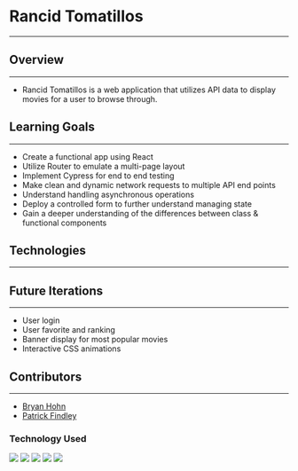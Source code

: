 # Rancid Tomatillos
---
## Overview
---
- Rancid Tomatillos is a web application that utilizes API data to display movies for a user to browse through.
## Learning Goals
---
* Create a functional app using React
* Utilize Router to emulate a multi-page layout
* Implement Cypress for end to end testing
* Make clean and dynamic network requests to multiple API end points
* Understand handling asynchronous operations
* Deploy a controlled form to further understand managing state
* Gain a deeper understanding of the differences between class & functional components

## Technologies
---
## Future Iterations
---
- User login
- User favorite and ranking
- Banner display for most popular movies
- Interactive CSS animations

## Contributors
---

- [Bryan Hohn](https://github.com/bhohnco)
- [Patrick Findley](https://github.com/Patfindley)



### Technology Used
![](https://github.com/bhohnco/Rancid-Tomatillos/blob/main/public/react-logo.png?raw=true)
![](https://github.com/bhohnco/Rancid-Tomatillos/blob/main/public/05dca500-f010-11e9-9588-a96554294e4e.png?raw=true)
![](https://github.com/bhohnco/Rancid-Tomatillos/blob/main/public/8908513.png?raw=true)
![](https://github.com/bhohnco/Rancid-Tomatillos/blob/main/public/116416068-43221580-a7f7-11eb-92d3-d7ccf90cd0a9.png?raw=true)
![](https://github.com/bhohnco/Rancid-Tomatillos/blob/main/public/116416117-503f0480-a7f7-11eb-873a-37326551381c.png?raw=true)

